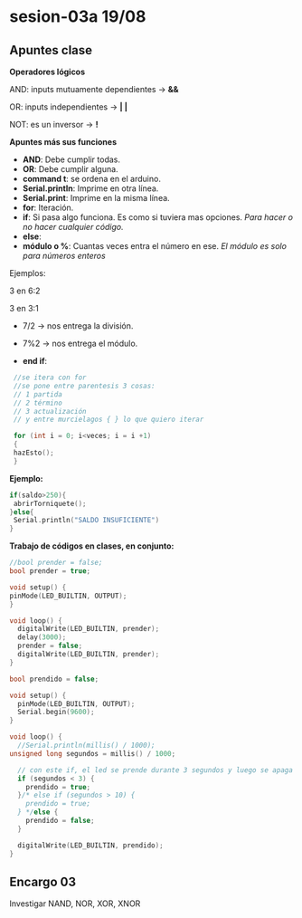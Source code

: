 # sesion-03a 19/08

## Apuntes clase

**Operadores lógicos**

AND: inputs mutuamente dependientes -> **&&**

OR: inputs independientes -> **| |**

NOT: es un inversor -> **!**

**Apuntes más sus funciones**

- **AND**: Debe cumplir todas.
- **OR**: Debe cumplir alguna.
- **command t**: se ordena en el arduino.
- **Serial.println**: Imprime en otra línea.
- **Serial.print**: Imprime en la misma línea.
- **for**: Iteración.
- **if**: Si pasa algo funciona. Es como si tuviera mas opciones. *Para hacer o no hacer cualquier código.*
- **else**:
- **módulo o %**: Cuantas veces entra el número en ese. *El módulo es solo para números enteros*
  
Ejemplos: 

3 en 6:2 

3 en 3:1

- 7/2 -> nos entrega la división.
- 7%2 -> nos entrega el módulo.

- **end if**:
  
 ```cpp
  //se itera con for
  //se pone entre parentesis 3 cosas:
  // 1 partida
  // 2 término
  // 3 actualización
  // y entre murcielagos { } lo que quiero iterar
 
  for (int i = 0; i<veces; i = i +1)
  {
  hazEsto();
  }
```

**Ejemplo:**

```cpp
if(saldo>250){
 abrirTorniquete();
}else{
 Serial.println("SALDO INSUFICIENTE")
}
```

**Trabajo  de códigos en clases, en conjunto:**

```cpp
//bool prender = false;
bool prender = true;

void setup() {
pinMode(LED_BUILTIN, OUTPUT);
}

void loop() {
  digitalWrite(LED_BUILTIN, prender);
  delay(3000);
  prender = false;
  digitalWrite(LED_BUILTIN, prender);
}
```

```cpp
bool prendido = false;

void setup() {
  pinMode(LED_BUILTIN, OUTPUT);
  Serial.begin(9600);
}

void loop() {
  //Serial.println(millis() / 1000);
unsigned long segundos = millis() / 1000;

  // con este if, el led se prende durante 3 segundos y luego se apaga
  if (segundos < 3) {
    prendido = true;
  }/* else if (segundos > 10) {
    prendido = true;
  } */else {
    prendido = false;
  }

  digitalWrite(LED_BUILTIN, prendido);
}
```

## Encargo 03

Investigar NAND, NOR, XOR, XNOR
